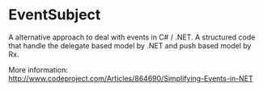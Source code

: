# EventSubject
A alternative approach to deal with events in C# / .NET. A structured code that handle the delegate based model by .NET and push based model by Rx.

More information: http://www.codeproject.com/Articles/864690/Simplifying-Events-in-NET
